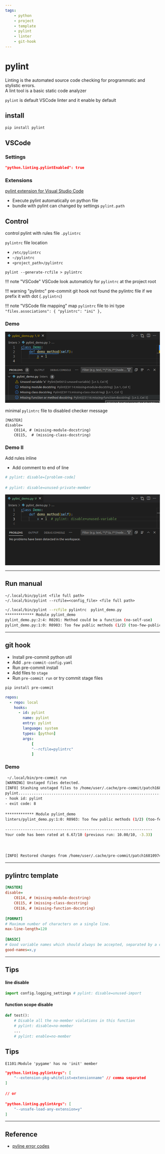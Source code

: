 ```yaml
---
tags:
    - python
    - project
    - template
    - pylint
    - linter
    - git-hook
---
```

# pylint
Linting is the automated source code checking for programmatic and stylistic errors.   
A lint tool is a basic static code analyzer

`pylint` is default VSCode linter and it enable by default

## install

```bash title="install"
pip install pylint
```

## VSCode
### Settings

```json title="vscode settings"
"python.linting.pylintEnabled": true
```

### Extensions
[pylint extension for Visual Studio Code](https://marketplace.visualstudio.com/items?itemName=ms-python.pylint)

- Execute pylint automatically on python file
- bundle with pylint can changed by settings `pylint.path`

## Control
control pylint with rules file `.pylintrc`  

`pylintrc` file location

- `/etc/pylintrc`
- `~/pylintrc`
- `<project_path>/pylintrc`


```init title="create pylintrc"
pylint --generate-rcfile > pylintrc
```

!!! note "VSCode"
     VSCode look automaticly for `pylintrc` at the project root

!!! warning "pylintrc"
     pre-commit git hook not found the pylintrc file if we prefix it with dot (`.pylintrc`)

!!! note "VSCode file mapping"
    map `pylintrc` file to ini type
    ```
    "files.associations": {
        "pylintrc": "ini"
    },
    ```

### Demo

![](images/pylint_demo.png)

minimal `pylintrc` file to disabled checker message

```init
[MASTER]
disable=
    C0114, # (missing-module-docstring)
    C0115,  # (missing-class-docstring)
```

### Demo II
Add rules inline 

- Add comment to end of line
 
```python
# pylint: disable=[problem-code]

# pylint: disable=unused-private-member
```

![](images/pylint_with_rules.png)

---

## Run manual

```
~/.local/bin/pylint <file full path>
~/.local/bin/pylint --rcfile=<config_file> <file full path>
```

```bash title="demo"
~/.local/bin/pylint --rcfile pylintrc  pylint_demo.py
************* Module pylint_demo
pylint_demo.py:2:4: R0201: Method could be a function (no-self-use)
pylint_demo.py:1:0: R0903: Too few public methods (1/2) (too-few-public-methods)
```

---

## git hook

- Install pre-commit python util
- Add `.pre-commit-config.yaml`
- Run pre-commit install 
- Add files to `stage`
- Run `pre-commit run` or try commit stage files

```bash title="install"
pip install pre-commit
```

```yaml title=".pre-commit-config.yaml"
repos:
  - repo: local
    hooks:
      - id: pylint
        name: pylint
        entry: pylint
        language: system
        types: [python]
        args: 
            [
            "--rcfile=pylintrc"
            ]

```

### Demo

```bash
 ~/.local/bin/pre-commit run
[WARNING] Unstaged files detected.
[INFO] Stashing unstaged files to /home/user/.cache/pre-commit/patch1681097484-36170.
pylint...................................................................Failed
- hook id: pylint
- exit code: 8

************* Module pylint_demo
linters/pylint_demo.py:1:0: R0903: Too few public methods (1/2) (too-few-public-methods)

-------------------------------------------------------------------
Your code has been rated at 6.67/10 (previous run: 10.00/10, -3.33)



[INFO] Restored changes from /home/user/.cache/pre-commit/patch1681097484-36170.
```

---

## pylintrc template

```ini
[MASTER]
disable=
    C0114, # (missing-module-docstring)
    C0115, # (missing-class-docstring)
    C0116, # (missing-function-docstring)
   
[FORMAT]
# Maximum number of characters on a single line.
max-line-length=120

[BASIC]
# Good variable names which should always be accepted, separated by a comma
good-names=x,y
```

---

## Tips

#### line disable
```python
import config.logging_settings # pylint: disable=unused-import
```

#### function scope disable
```python
def test():
    # Disable all the no-member violations in this function
    # pylint: disable=no-member
    ...
    # pylint: enable=no-member

```

## Tips

```
E1101:Module 'pygame' has no 'init' member
```

```json
"python.linting.pylintArgs": [
    "--extension-pkg-whitelist=extensionname" // comma separated
]

// or

"python.linting.pylintArgs": [
    "--unsafe-load-any-extension=y"
]
```

---

## Reference
- [pyline error codes](https://vald-phoenix.github.io/pylint-errors/)

